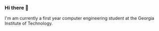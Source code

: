 ### Hi there 👋

I'm am currently a first year computer engineering student at the Georgia Institute of Technology. 

